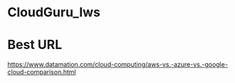 # CloudGuru_Iws


# Best URL

https://www.datamation.com/cloud-computing/aws-vs.-azure-vs.-google-cloud-comparison.html


